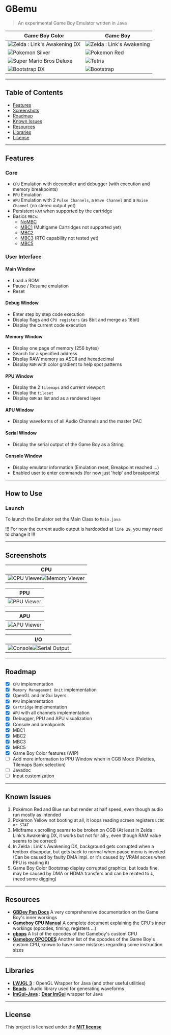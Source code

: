 # GBemu

> An experimental Game Boy Emulator written in Java

| Game Boy Color | Game Boy |
|---|---|
|![Zelda : Link's Awakening DX](img/zelda_DX.gif)|![Zelda : Link's Awakening](img/zelda.gif)|
|![Pokemon Silver](img/pokemon_DX.gif)|![Pokemon Red](img/pokemon.gif)|
|![Super Mario Bros Deluxe](img/mario_DX.gif)|![Tetris](img/tetris.gif)|
|![Bootstrap DX](img/bootstrap_DX.gif)|![Bootstrap](img/bootstrap.gif)|


---

## Table of Contents

- [Features](#features)
- [Screenshots](#screenshots)
- [Roadmap](#roadmap)
- [Known Issues](#known-issues)
- [Resources](#resources)
- [Libraries](#libraries)
- [License](#license)

---

## Features
### Core
* ```CPU``` Emulation with decompiler and debugger (with execution and memory breakpoints)
* ```PPU``` Emulation
* ```APU``` Emulation with 2 ```Pulse Channels```, a ```Wave Channel``` and a ```Noise Channel``` (no stereo output yet)
* Persistent ```RAM``` when supported by the cartridge
* Basics ```MBCs```:
    - [NoMBC](https://gbdev.io/pandocs/nombc.html)
    - [MBC1](https://gbdev.io/pandocs/MBC1.html) (Multigame Cartridges not supported yet)
    - [MBC2](https://gbdev.io/pandocs/MBC2.html)
    - [MBC3](https://gbdev.io/pandocs/MBC3.html) (RTC capability not tested yet)
    - [MBC5](https://gbdev.io/pandocs/MBC4.html)
    
### User Interface

#### Main Window
- Load a ROM
- Pause / Resume emulation
- Reset

#### Debug Window
- Enter step by step code execution
- Display flags and ```CPU registers``` (as 8bit and merge as 16bit)
- Display the current code execution

#### Memory Window
- Display one page of memory (256 bytes)
- Search for a specified address
- Display RAW memory as ASCII and hexadecimal
- Display ```RAM``` with color gradient to help spot patterns

#### PPU Window
- Display the 2 ```tilemaps``` and current viewport
- Display the ```tileset```
- Display ```OAM``` as list and as a rendered layer

#### APU Window
- Display waveforms of all Audio Channels and the master DAC

#### Serial Window
- Display the serial output of the Game Boy as a String

#### Console Window
- Display emulator information (Emulation reset, Breakpoint reached ...)
- Enabled user to enter commands (for now just 'help' and breakpoints)
  
---

## How to Use
### Launch
To launch the Emulator set the Main Class to ```Main.java```

!!! For now the current audio output is hardcoded at ```line 29```, you may need to change it !!!

---

## Screenshots
| CPU |
|-----|
|![CPU Viewer](img/cpu.gif)![Memory Viewer](img/memory.gif)|

| PPU |
|-----|
|![PPU Viewer](img/ppu.gif)|

| APU |
|-----|
|![APU Viewer](img/apu.gif)|


| I/O |
|-----|
|![Console](img/console.png)![Serial Output](img/serial.png)|

---

## Roadmap
* [x] ```CPU``` implementation
* [x] ```Memory Management Unit``` implementation
* [x] OpenGL and ImGui layers
* [x] ```PPU``` implementation
* [x] ```Cartridge``` implementation
* [x] ```APU``` with all channels implementation
* [x] Debugger, PPU and APU visualization
* [x] Console and breakpoints
* [x] MBC1
* [x] MBC2
* [x] MBC3
* [x] MBC5
* [x] Game Boy Color features (WIP)
* [ ] Add more information to PPU Window when in CGB Mode (Palettes, Tilemaps Bank selection)
* [ ] Javadoc
* [ ] Input customization
---

## Known Issues

1) Pokémon Red and Blue run but render at half speed, even though audio run mostly as intended
2) Pokémon Yellow not booting at all, it loops reading screen registers ```LCDC or STAT```
3) Midframe ```X``` scrolling seams to be broken on CGB (At least in Zelda : Link's Awakening DX, it works but not for all ```y```, even though RAM value seems to be correct)
4) In Zelda : Link's Awakening DX, background gets corrupted when a textbox disappear, but gets back to normal when pause menu is invoked (Can be caused by faulty DMA impl. or it's caused by VRAM acces when PPU is reading it)
5) Game Boy Color Bootstrap display corrupted graphics, but loads fine, may be caused by DMA or HDMA transfers and can be related to ```4```, (need some digging)
--- 

## Resources
- **[GBDev Pan Docs](https://gbdev.io/pandocs/)** A very comprehensive documentation on the Game Boy's inner workings
- **[Gameboy CPU Manual](http://marc.rawer.de/Gameboy/Docs/GBCPUman.pdf)** A complete document explaining the CPU's inner workings (opcodes, timing, registers ...)
- **[gbops](https://izik1.github.io/gbops/)** A list of the opcodes of the Gameboy's custom CPU
- **[Gameboy OPCODES](https://www.pastraiser.com/cpu/gameboy/gameboy_opcodes.html)** Another list of the opcodes of the Game Boy's custom CPU, known to have some mistakes regarding some instruction sizes
---

## Libraries
- **[LWJGL 3](https://www.lwjgl.org/)** : OpenGL Wrapper for Java (and other useful utilities)
- **[Beads](http://www.beadsproject.net/)** : Audio library used for generating waveforms
- **[ImGui-Java](https://github.com/SpaiR/imgui-java)** : **[Dear ImGui](https://github.com/ocornut/imgui)** wrapper for Java
---

## License

This project is licensed under the **[MIT license](http://opensource.org/licenses/mit-license.php)**
